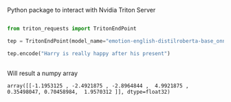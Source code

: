 Python package to interact with Nvidia Triton Server


```python

from triton_requests import TritonEndPoint

tep = TritonEndPoint(model_name="emotion-english-distilroberta-base_onnx_inference", url="localhost:9000")

tep.encode("Harry is really happy after his present")
 
```

Will result a numpy array 

	array([[-1.1953125 , -2.4921875 , -2.8964844 ,  4.9921875 ,  0.35498047, 0.70458984,  1.9570312 ]], dtype=float32)

